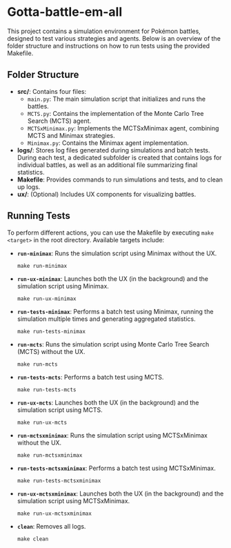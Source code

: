 # Gotta-battle-em-all

This project contains a simulation environment for Pokémon battles, designed to test various strategies and agents. Below is an overview of the folder structure and instructions on how to run tests using the provided Makefile.

## Folder Structure

- **src/**: Contains four files:
  - `main.py`: The main simulation script that initializes and runs the battles.
  - `MCTS.py`: Contains the implementation of the Monte Carlo Tree Search (MCTS) agent.
  - `MCTSxMinimax.py`: Implements the MCTSxMinimax agent, combining MCTS and Minimax strategies.
  - `Minimax.py`: Contains the Minimax agent implementation.
- **logs/**: Stores log files generated during simulations and batch tests. During each test, a dedicated subfolder is created that contains logs for individual battles, as well as an additional file summarizing final statistics.
- **Makefile**: Provides commands to run simulations and tests, and to clean up logs.
- **ux/**: (Optional) Includes UX components for visualizing battles.

## Running Tests

To perform different actions, you can use the Makefile by executing `make <target>` in the root directory. Available targets include:

- **`run-minimax`**: Runs the simulation script using Minimax without the UX.
  ```
  make run-minimax
  ```

- **`run-ux-minimax`**: Launches both the UX (in the background) and the simulation script using Minimax.
  ```
  make run-ux-minimax
  ```

- **`run-tests-minimax`**: Performs a batch test using Minimax, running the simulation multiple times and generating aggregated statistics.
  ```
  make run-tests-minimax
  ```

- **`run-mcts`**: Runs the simulation script using Monte Carlo Tree Search (MCTS) without the UX.
  ```
  make run-mcts
  ```

- **`run-tests-mcts`**: Performs a batch test using MCTS.
  ```
  make run-tests-mcts
  ```

- **`run-ux-mcts`**: Launches both the UX (in the background) and the simulation script using MCTS.
  ```
  make run-ux-mcts
  ```

- **`run-mctsxminimax`**: Runs the simulation script using MCTSxMinimax without the UX.
  ```
  make run-mctsxminimax
  ```

- **`run-tests-mctsxminimax`**: Performs a batch test using MCTSxMinimax.
  ```
  make run-tests-mctsxminimax
  ```

- **`run-ux-mctsxminimax`**: Launches both the UX (in the background) and the simulation script using MCTSxMinimax.
  ```
  make run-ux-mctsxminimax
  ```

- **`clean`**: Removes all logs.
  ```
  make clean
  ```
